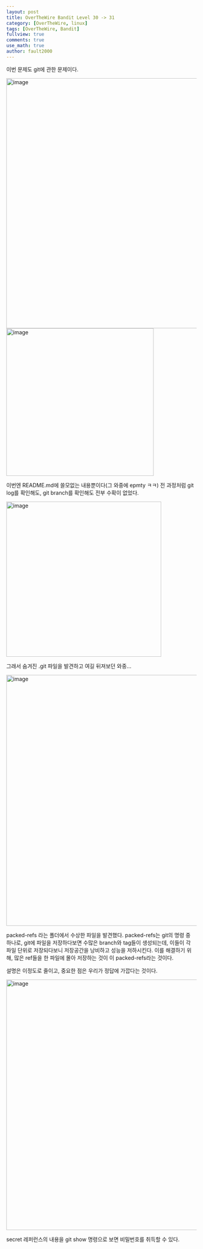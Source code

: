 ```yaml
---
layout: post
title: OverTheWire Bandit Level 30 -> 31
category: [OverTheWire, linux]
tags: [OverTheWire, Bandit]
fullview: true
comments: true
use_math: true
author: fault2000
---
```


이번 문제도 git에 관한 문제이다.  

<img width="661" alt="image" src="https://user-images.githubusercontent.com/73513005/193305044-37e4155b-c60d-40d4-bf46-0451cef7450c.png">

<img width="390" alt="image" src="https://user-images.githubusercontent.com/73513005/193305117-b0a18d0c-fd4b-47ef-8d97-8e01674ff9b1.png">

이번엔 README.md에 쓸모없는 내용뿐이다(그 와중에 epmty ㅋㅋ) 전 과정처럼 git log를 확인해도, git branch를 확인해도 전부 수확이 없었다.  

<img width="410" alt="image" src="https://user-images.githubusercontent.com/73513005/193305465-0b6e897d-ae83-44c3-b5c6-b7a0eee2b1ff.png">

그래서 숨겨진 .git 파일을 발견하고 여길 뒤져보던 와중...

<img width="663" alt="image" src="https://user-images.githubusercontent.com/73513005/193305648-2815c011-552b-43c6-83b0-a3bcf6a4c31c.png">

packed-refs 라는 폴더에서 수상한 파일을 발견했다. packed-refs는 git의 명령 중 하나로, git에 파일을 저장하다보면 수많은 branch와 tag들이 생성되는데, 이들이 각 파일 단위로 저장되다보니 저장공간을 낭비하고 성능을 저하시킨다. 이를 해결하기 위해, 많은 ref들을 한 파일에 몰아 저장하는 것이 이 packed-refs라는 것이다.  

설명은 이정도로 줄이고, 중요한 점은 우리가 정답에 가깝다는 것이다.  

<img width="662" alt="image" src="https://user-images.githubusercontent.com/73513005/193306623-12b32064-262a-4eba-884e-9d7b5b3dc35b.png">

secret 레퍼런스의 내용을 git show 명령으로 보면 비밀번호를 취득할 수 있다.
